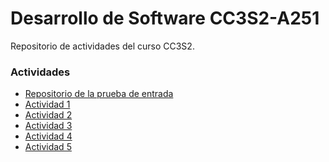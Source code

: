 # Desarrollo de Software CC3S2-A251
Repositorio de actividades del curso CC3S2.

### Actividades
- [Repositorio de la prueba de entrada](https://github.com/fausto-e/PE-CC3S2-A251)
- [Actividad 1](https://github.com/fausto-e/DS-CC3S2A/blob/main/Actividad-1/Actividad-1.md) 
- [Actividad 2](https://github.com/fausto-e/DS-CC3S2A/blob/main/Actividad-2/Actividad-2.md)
- [Actividad 3](https://github.com/fausto-e/DS-CC3S2A/blob/main/Actividad-3/Actividad-3.md) 
- [Actividad 4](https://github.com/fausto-e/DS-CC3S2A/blob/main/Actividad-4/Actividad-4.md) 
- [Actividad 5](https://github.com/fausto-e/DS-CC3S2A/blob/main/Actividad-5/Actividad-5.md) 
<!-- - [Actividad 6](https://github.com/fausto-e/DS-CC3S2A/blob/main/Actividad-6/Actividad-6.md) 
- [Actividad 7](https://github.com/fausto-e/DS-CC3S2A/blob/main/Actividad-7/Actividad-7.md) 
- [Actividad 8](https://github.com/fausto-e/DS-CC3S2A/blob/main/Actividad-8/Actividad-8.md) 
- [Actividad 9](https://github.com/fausto-e/DS-CC3S2A/blob/main/Actividad-9/Actividad-9.md) 
- [Actividad 10](https://github.com/fausto-e/DS-CC3S2A/blob/main/Actividad-10/Actividad-10.md)  -->